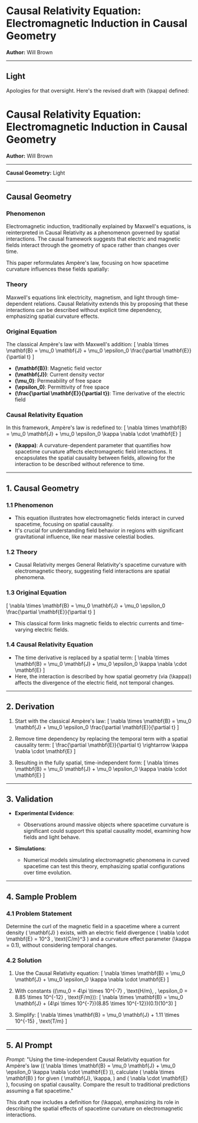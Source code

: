 # **Causal Relativity Equation: Electromagnetic Induction in Causal Geometry**  
**Author:** Will Brown  
 

---
Light
---

Apologies for that oversight. Here's the revised draft with \(\kappa\) defined:

# **Causal Relativity Equation: Electromagnetic Induction in Causal Geometry**  
**Author:** Will Brown  

---
**Causal Geometry:** Light  

---

## **Causal Geometry**  

### **Phenomenon**  
Electromagnetic induction, traditionally explained by Maxwell's equations, is reinterpreted in Causal Relativity as a phenomenon governed by spatial interactions. The causal framework suggests that electric and magnetic fields interact through the geometry of space rather than changes over time. 

This paper reformulates Ampère's law, focusing on how spacetime curvature influences these fields spatially:

### **Theory**  
Maxwell's equations link electricity, magnetism, and light through time-dependent relations. Causal Relativity extends this by proposing that these interactions can be described without explicit time dependency, emphasizing spatial curvature effects.

### **Original Equation**  
The classical Ampère's law with Maxwell's addition:
\[
\nabla \times \mathbf{B} = \mu_0 \mathbf{J} + \mu_0 \epsilon_0 \frac{\partial \mathbf{E}}{\partial t}
\]  
- **\(\mathbf{B}\)**: Magnetic field vector  
- **\(\mathbf{J}\)**: Current density vector  
- **\(\mu_0\)**: Permeability of free space  
- **\(\epsilon_0\)**: Permittivity of free space  
- **\(\frac{\partial \mathbf{E}}{\partial t}\)**: Time derivative of the electric field

### **Causal Relativity Equation**  
In this framework, Ampère's law is redefined to:
\[
\nabla \times \mathbf{B} = \mu_0 \mathbf{J} + \mu_0 \epsilon_0 \kappa \nabla \cdot \mathbf{E}
\]  
- **\(\kappa\)**: A curvature-dependent parameter that quantifies how spacetime curvature affects electromagnetic field interactions. It encapsulates the spatial causality between fields, allowing for the interaction to be described without reference to time.

---

## **1. Causal Geometry**  

### **1.1 Phenomenon**  
- This equation illustrates how electromagnetic fields interact in curved spacetime, focusing on spatial causality.
- It's crucial for understanding field behavior in regions with significant gravitational influence, like near massive celestial bodies.

### **1.2 Theory**  
- Causal Relativity merges General Relativity's spacetime curvature with electromagnetic theory, suggesting field interactions are spatial phenomena.

### **1.3 Original Equation**  
\[
\nabla \times \mathbf{B} = \mu_0 \mathbf{J} + \mu_0 \epsilon_0 \frac{\partial \mathbf{E}}{\partial t}
\]  
- This classical form links magnetic fields to electric currents and time-varying electric fields.

### **1.4 Causal Relativity Equation**  
- The time derivative is replaced by a spatial term:
\[
\nabla \times \mathbf{B} = \mu_0 \mathbf{J} + \mu_0 \epsilon_0 \kappa \nabla \cdot \mathbf{E}
\]  
- Here, the interaction is described by how spatial geometry (via \(\kappa\)) affects the divergence of the electric field, not temporal changes.

---

## **2. Derivation**  

1. Start with the classical Ampère's law:
   \[
   \nabla \times \mathbf{B} = \mu_0 \mathbf{J} + \mu_0 \epsilon_0 \frac{\partial \mathbf{E}}{\partial t}
   \]

2. Remove time dependency by replacing the temporal term with a spatial causality term:
   \[
   \frac{\partial \mathbf{E}}{\partial t} \rightarrow \kappa \nabla \cdot \mathbf{E}
   \]

3. Resulting in the fully spatial, time-independent form:
   \[
   \nabla \times \mathbf{B} = \mu_0 \mathbf{J} + \mu_0 \epsilon_0 \kappa \nabla \cdot \mathbf{E}
   \]

---

## **3. Validation**  

- **Experimental Evidence**: 
  - Observations around massive objects where spacetime curvature is significant could support this spatial causality model, examining how fields and light behave.

- **Simulations**: 
  - Numerical models simulating electromagnetic phenomena in curved spacetime can test this theory, emphasizing spatial configurations over time evolution.

---

## **4. Sample Problem**  

### **4.1 Problem Statement**  
Determine the curl of the magnetic field in a spacetime where a current density \( \mathbf{J} \) exists, with an electric field divergence \( \nabla \cdot \mathbf{E} = 10^3 \, \text{C/m}^3 \) and a curvature effect parameter \(\kappa = 0.1\), without considering temporal changes.

### **4.2 Solution**  
1. Use the Causal Relativity equation:
   \[
   \nabla \times \mathbf{B} = \mu_0 \mathbf{J} + \mu_0 \epsilon_0 \kappa \nabla \cdot \mathbf{E}
   \]

2. With constants (\(\mu_0 = 4\pi \times 10^{-7} \, \text{H/m}, \, \epsilon_0 = 8.85 \times 10^{-12} \, \text{F/m}\)):
   \[
   \nabla \times \mathbf{B} = \mu_0 \mathbf{J} + (4\pi \times 10^{-7})(8.85 \times 10^{-12})(0.1)(10^3)
   \]

3. Simplify:
   \[
   \nabla \times \mathbf{B} = \mu_0 \mathbf{J} + 1.11 \times 10^{-15} \, \text{T/m}
   \]

---

## **5. AI Prompt**  

*Prompt:* "Using the time-independent Causal Relativity equation for Ampère's law (\( \nabla \times \mathbf{B} = \mu_0 \mathbf{J} + \mu_0 \epsilon_0 \kappa \nabla \cdot \mathbf{E} \)), calculate \( \nabla \times \mathbf{B} \) for given \( \mathbf{J}, \kappa, \) and \( \nabla \cdot \mathbf{E} \), focusing on spatial causality. Compare the result to traditional predictions assuming a flat spacetime."

This draft now includes a definition for \(\kappa\), emphasizing its role in describing the spatial effects of spacetime curvature on electromagnetic interactions.

